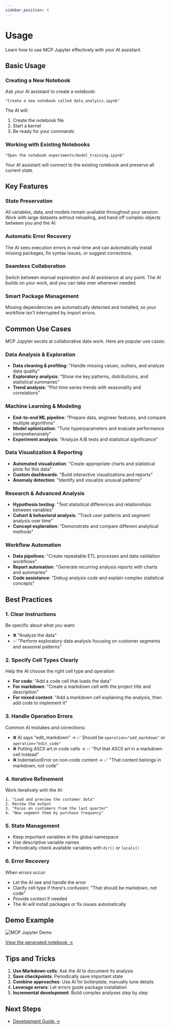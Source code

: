 ```yaml
---
sidebar_position: 4
---
```


# Usage

Learn how to use MCP Jupyter effectively with your AI assistant.

## Basic Usage

### Creating a New Notebook

Ask your AI assistant to create a notebook:

```
"Create a new notebook called data_analysis.ipynb"
```

The AI will:
1. Create the notebook file
2. Start a kernel
3. Be ready for your commands

### Working with Existing Notebooks

```
"Open the notebook experiments/model_training.ipynb"
```

Your AI assistant will connect to the existing notebook and preserve all current state.

## Key Features

### State Preservation
All variables, data, and models remain available throughout your session. Work with large datasets without reloading, and hand off complex objects between you and the AI.

### Automatic Error Recovery
The AI sees execution errors in real-time and can automatically install missing packages, fix syntax issues, or suggest corrections.

### Seamless Collaboration  
Switch between manual exploration and AI assistance at any point. The AI builds on your work, and you can take over whenever needed.

### Smart Package Management
Missing dependencies are automatically detected and installed, so your workflow isn't interrupted by import errors.

## Common Use Cases

MCP Jupyter excels at collaborative data work. Here are popular use cases:

### Data Analysis & Exploration
- **Data cleaning & profiling**: "Handle missing values, outliers, and analyze data quality"
- **Exploratory analysis**: "Show me key patterns, distributions, and statistical summaries"
- **Trend analysis**: "Plot time series trends with seasonality and correlations"

### Machine Learning & Modeling
- **End-to-end ML pipeline**: "Prepare data, engineer features, and compare multiple algorithms"
- **Model optimization**: "Tune hyperparameters and evaluate performance comprehensively"
- **Experiment analysis**: "Analyze A/B tests and statistical significance"

### Data Visualization & Reporting
- **Automated visualization**: "Create appropriate charts and statistical plots for this data"
- **Custom dashboards**: "Build interactive visualizations and reports"
- **Anomaly detection**: "Identify and visualize unusual patterns"

### Research & Advanced Analysis
- **Hypothesis testing**: "Test statistical differences and relationships between variables"
- **Cohort & behavioral analysis**: "Track user patterns and segment analysis over time"
- **Concept exploration**: "Demonstrate and compare different analytical methods"

### Workflow Automation
- **Data pipelines**: "Create repeatable ETL processes and data validation workflows"
- **Report automation**: "Generate recurring analysis reports with charts and summaries"
- **Code assistance**: "Debug analysis code and explain complex statistical concepts"

## Best Practices

### 1. Clear Instructions

Be specific about what you want:
- ❌ "Analyze the data"
- ✅ "Perform exploratory data analysis focusing on customer segments and seasonal patterns"

### 2. Specify Cell Types Clearly

Help the AI choose the right cell type and operation:
- **For code**: "Add a code cell that loads the data"  
- **For markdown**: "Create a markdown cell with the project title and description"
- **For mixed content**: "Add a markdown cell explaining the analysis, then add code to implement it"

### 3. Handle Operation Errors

Common AI mistakes and corrections:
- ❌ AI says "edit_markdown" → ✅ Should be `operation="add_markdown"` or `operation="edit_code"`
- ❌ Putting ASCII art in code cells → ✅ "Put that ASCII art in a markdown cell instead"
- ❌ IndentationError on non-code content → ✅ "That content belongs in markdown, not code"

### 4. Iterative Refinement

Work iteratively with the AI:
```
1. "Load and preview the customer data"
2. Review the output
3. "Focus on customers from the last quarter" 
4. "Now segment them by purchase frequency"
```

### 5. State Management

- Keep important variables in the global namespace
- Use descriptive variable names  
- Periodically check available variables with `dir()` or `locals()`

### 6. Error Recovery

When errors occur:
- Let the AI see and handle the error
- Clarify cell type if there's confusion: "That should be markdown, not code"
- Provide context if needed
- The AI will install packages or fix issues automatically

## Demo Example

![MCP Jupyter Demo](/demos/goose-demo.png)

[View the generated notebook →](https://github.com/block/mcp-jupyter/blob/main/demos/demo.ipynb)

## Tips and Tricks

1. **Use Markdown cells**: Ask the AI to document its analysis
2. **Save checkpoints**: Periodically save important state
3. **Combine approaches**: Use AI for boilerplate, manually tune details
4. **Leverage errors**: Let errors guide package installation
5. **Incremental development**: Build complex analyses step by step

## Next Steps

- [Development Guide →](/docs/development)